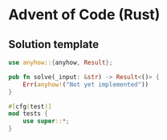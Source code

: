 # Advent of Code (Rust)

## Solution template

```rs
use anyhow::{anyhow, Result};

pub fn solve(_input: &str) -> Result<()> {
    Err(anyhow!("Not yet implemented"))
}

#[cfg(test)]
mod tests {
    use super::*;
}
```
